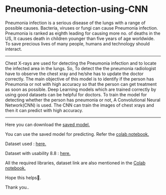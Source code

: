 # Pneumonia-detection-using-CNN

Pneumonia infection is a serious disease of the lungs with a range of possible causes. Bacteria, viruses or fungi can cause Pneumonia infection. Pneumonia is ranked as eighth leading for causing more no. of deaths in the US, It causes death in children younger than five years of age worldwide. To save precious lives of many people, humans and technology should interact.

---

Chest X-rays are used for detecting the Pneumonia infection and to locate the infected area in the lungs. So, To detect the the pneumonia radiologist have to observe the chest xray and he/she has to update the doctor correctly. The main objective of this model is to identify if the person has Pneumonia or not with high accuracy so that the person can get treatment as soon as possible. Deep Learning models which are trained correctly by using good datasets can be helpful for doctors. To train the model for detecting whether the person has pneumonia or not, A Convolutional Neural Network(CNN) is used. The CNN can train the images of chest xrays and then it can predict with high accuracy.

---

Here you can download the [saved model.](https://github.com/Yashwanth-23/Pneumonia-detection-using-CNN/raw/main/trained.h5) 

You can use the saved model for predicting. Refer the [colab notebook.](https://colab.research.google.com/drive/1fmcryIWDjmUZKOm04yMIbxgph5SQFdF0#scrollTo=qsUBmg6OqfCF)

Dataset used : [here.](https://www.kaggle.com/paultimothymooney/chest-xray-pneumonia)

Dataset with usability 8.8 : [here.](https://www.kaggle.com/paulti/chest-xray-images)

All the required libraries, dataset link are also mentioned in the [Colab notebook.](https://colab.research.google.com/drive/1fmcryIWDjmUZKOm04yMIbxgph5SQFdF0#scrollTo=qsUBmg6OqfCF)

Hope this helps🙂.

Thank you..
